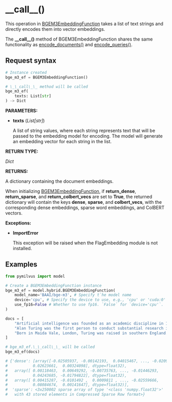 # \_\_call\_\_()

This operation in [BGEM3EmbeddingFunction](BGEM3EmbeddingFunction.md) takes a list of text strings and directly encodes them into vector embeddings.

The **\_\_call\_\_()** method of BGEM3EmbeddingFunction shares the same functionality as [encode_documents()](encode_documents.md) and [encode_queries()](encode_queries.md).

## Request syntax

```python
# Instance created
bge_m3_ef = BGEM3EmbeddingFunction()

# \_\_call\_\_ method will be called
bge_m3_ef(
    texts: List[str]
) -> Dict
```

**PARAMETERS:**

- **texts** (*List[str]*)

    A list of string values, where each string represents text that will be passed to the embedding model for encoding. The model will generate an embedding vector for each string in the list.

**RETURN TYPE:**

*Dict*

**RETURNS:**

A dictionary containing the document embeddings.

When initializing [BGEM3EmbeddingFunction](BGEM3EmbeddingFunction.md), if **return_dense**, **return_sparse**, and **return_colbert_vecs** are set to **True**, the returned dictionary will contain the keys **dense**, **sparse**, and **colbert_vecs**, with the corresponding dense embeddings, sparse word embeddings, and ColBERT vectors.

**Exceptions:**

- **ImportError**

    This exception will be raised when the FlagEmbedding module is not installed.

## Examples

```python
from pymilvus import model

# Create a BGEM3EmbeddingFunction instance
bge_m3_ef = model.hybrid.BGEM3EmbeddingFunction(
    model_name='BAAI/bge-m3', # Specify t`he model name
    device='cpu', # Specify the device to use, e.g., 'cpu' or 'cuda:0'
    use_fp16=False # Whether to use fp16. `False` for `device='cpu'`.
)

docs = [
    "Artificial intelligence was founded as an academic discipline in 1956.",
    "Alan Turing was the first person to conduct substantial research in AI.",
    "Born in Maida Vale, London, Turing was raised in southern England.",
]

# bge_m3_ef.\_\_call\_\_ will be called
bge_m3_ef(docs)

# {'dense': [array([-0.02505937, -0.00142193,  0.04015467, ..., -0.02094924,
#           0.02623661,  0.00324098], dtype=float32),
#   array([ 0.00118463,  0.00649292, -0.00735763, ..., -0.01446293,
#           0.04243685, -0.01794822], dtype=float32),
#   array([ 0.00415287, -0.0101492 ,  0.0009811 , ..., -0.02559666,
#           0.08084674,  0.00141647], dtype=float32)],
#  'sparse': <3x250002 sparse array of type '<class 'numpy.float32'>'
#   with 43 stored elements in Compressed Sparse Row format>}
```

